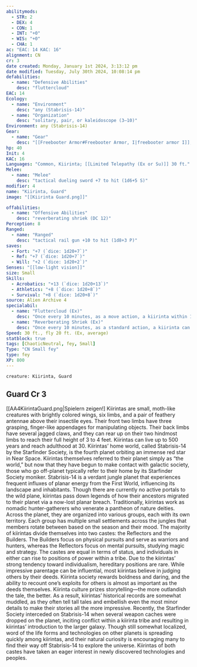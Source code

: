 ```yaml
---
abilitymods:
  - STR: 2
  - DEX: 4
  - CON: 1
  - INT: "+0"
  - WIS: "+0"
  - CHA: 1 
ac: "EAC: 14 KAC: 16" 
alignment: CN
cr: 3
date created: Monday, January 1st 2024, 3:13:12 pm
date modified: Tuesday, July 30th 2024, 10:08:14 pm
defabilities:
  - name: "Defensive Abilities"
    desc: "fluttercloud"
EAC: 14
Ecology:
  - name: "Environment"
    desc: "any (Stabrisis-14)"
  - name: "Organization"
    desc: "solitary, pair, or kaleidoscope (3–10)"
Environment: any (Stabrisis-14)
Gear:
  - name: "Gear"
    desc: "[[Freebooter Armor#Freebooter Armor, I|freebooter armor I]], [[Dueling Sword#Dueling Sword, Tactical|tactical dueling sword]], [[Rail Gun#Rail Gun, Tactical|tactical rail gun]] with 24 [[Rounds#Rounds, Longarm and Sniper|longarm rounds]]"
hp: 40
Init: 4
KAC: 16
Languages: "Common, Kiirinta; [[Limited Telepathy (Ex or Su)]] 30 ft."
Melee:
  - name: "Melee"
    desc: "tactical dueling sword +7 to hit (1d6+5 S)"
modifier: 4
name: "Kiirinta, Guard"
image: "[[Kiirinta Guard.png]]"

offabilities:
  - name: "Offensive Abilities"
    desc: "reverberating shriek (DC 12)"
Perception: 8
Ranged:
  - name: "Ranged"
    desc: "tactical rail gun +10 to hit (1d8+3 P)"
saves:
  - Fort: "+7 (`dice: 1d20+7`)"
  - Ref: "+7 (`dice: 1d20+7`)"
  - Will: "+2 (`dice: 1d20+2`)" 
Senses: "[[low-light vision]]"
size: Small
Skills:
  - Acrobatics: "+13 (`dice: 1d20+13`)"
  - Athletics: "+8 (`dice: 1d20+8`)"
  - Survival: "+8 (`dice: 1d20+8`)" 
source: Alien Archive 4 
specialabil:
  - name: "Fluttercloud (Ex)"
    desc: "Once every 10 minutes, as a move action, a kiirinta within 15 feet of the ground can flutter its wings to stir up a cloud of debris and glistening sparkles around themself, granting the kiirinta concealment (20% miss chance) for 1d4 rounds or until they leave their space."
  - name: "Reverberating Shriek (Ex)"
    desc: "Once every 10 minutes, as a standard action, a kiirinta can emit a shriek of sonic energy at an adjacent creature, causing painful vibrations throughout the target’s body. This gives the target the staggered condition for 1d4 rounds. The target can attempt a DC 12 fortitude save to negate the effect."
Speed: 30 ft., fly 20 ft. (Ex, average) 
statblock: true
tags: [ChaoticNeutral, fey, Small]
Type: "CN Small fey"
type: fey
XP: 800 
---
```


```statblock
creature: Kiirinta, Guard
```

## Guard Cr 3

[[AA4KiirintaGuard.png|Spielern zeigen!]
Kiirintas are small, moth-like creatures with brightly colored wings, six limbs, and a pair of feathery antennae above their insectile eyes. Their front two limbs have three grasping, finger-like appendages for manipulating objects. Their back limbs have several jagged claws, and they can rear up on their two hindmost limbs to reach their full height of 3 to 4 feet. Kiirintas can live up to 500 years and reach adulthood at 30.
Kiirintas’ home world, called Stabrisis-14 by the Starfinder Society, is the fourth planet orbiting an immense red star in Near Space. Kiirintas themselves referred to their planet simply as “the world,” but now that they have begun to make contact with galactic society, those who go off-planet typically refer to their home by its Starfinder Society moniker. Stabrisis-14 is a verdant jungle planet that experiences frequent influxes of planar energy from the First World, influencing its landscape and inhabitants. Though there are currently no active portals to the wild plane, kiirintas pass down legends of how their ancestors migrated to their planet via a now-lost planar breach.
Traditionally, kiirintas work as nomadic hunter-gatherers who venerate a pantheon of nature deities. Across the planet, they are organized into various groups, each with its own territory. Each group has multiple small settlements across the jungles that members rotate between based on the season and their mood. The majority of kiirintas divide themselves into two castes: the Reflectors and the Builders. The Builders focus on physical pursuits and serve as warriors and hunters, whereas the Reflectors focus on mental pursuits, studying magic and strategy. The castes are equal in terms of status, and individuals in either can rise to positions of power within a tribe. Due to the kiirintas’ strong tendency toward individualism, hereditary positions are rare. While impressive parentage can be influential, most kiirintas believe in judging others by their deeds.
Kiirinta society rewards boldness and daring, and the ability to recount one’s exploits for others is almost as important as the deeds themselves. Kiirinta culture prizes storytelling—the more outlandish the tale, the better. As a result, kiirintas’ historical records are somewhat muddled, as they often tell tall tales and embellish even the most minor details to make their stories all the more impressive.
Recently, the Starfinder Society interceded on Stabrisis-14 when several weapon caches were dropped on the planet, inciting conflict within a kiirinta tribe and resulting in kiirintas’ introduction to the larger galaxy. Though still somewhat localized, word of the life forms and technologies on other planets is spreading quickly among kiirintas, and their natural curiosity is encouraging many to find their way off Stabrisis-14 to explore the universe. Kiirintas of both castes have taken an eager interest in newly discovered technologies and peoples.
